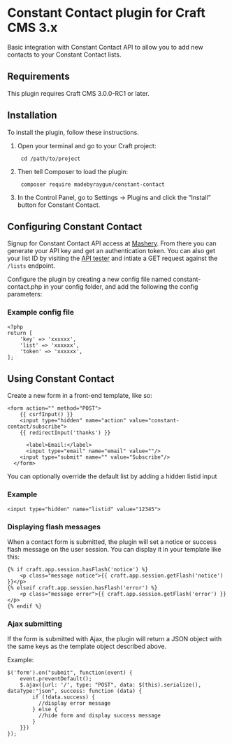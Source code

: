 # Constant Contact plugin for Craft CMS 3.x

Basic integration with Constant Contact API to allow you to add new contacts to your Constant Contact lists.

## Requirements

This plugin requires Craft CMS 3.0.0-RC1 or later.

## Installation

To install the plugin, follow these instructions.

1. Open your terminal and go to your Craft project:

        cd /path/to/project

2. Then tell Composer to load the plugin:

        composer require madebyraygun/constant-contact

3. In the Control Panel, go to Settings → Plugins and click the “Install” button for Constant Contact.

## Configuring Constant Contact

Signup for Constant Contact API access at [Mashery](https://constantcontact.mashery.com/). From there you can generate your API key and get an authentication token. You can also get your list ID by visiting the [API tester](https://constantcontact.mashery.com/io-docs) and intiate a GET request against the `/lists` endpoint.

Configure the plugin by creating a new config file named constant-contact.php in your config folder, and add the following the config parameters:

### Example config file

```
<?php
return [
    'key' => 'xxxxxx',
    'list' => 'xxxxxx',
    'token' => 'xxxxxx',
];
```

## Using Constant Contact

Create a new form in a front-end template, like so:

```
<form action="" method="POST">
    {{ csrfInput() }}
    <input type="hidden" name="action" value="constant-contact/subscribe">
    {{ redirectInput('thanks') }}

      <label>Email:</label>
      <input type="email" name="email" value=""/>   
    <input type="submit" name="" value="Subscribe"/>
  </form>
 ```

You can optionally override the default list by adding a hidden listid input

### Example

```
<input type="hidden" name="listid" value="12345">
```

### Displaying flash messages

When a contact form is submitted, the plugin will set a notice or success flash message on the user session. You can display it in your template like this:

```
{% if craft.app.session.hasFlash('notice') %}
    <p class="message notice">{{ craft.app.session.getFlash('notice') }}</p>
{% elseif craft.app.session.hasFlash('error') %}
    <p class="message error">{{ craft.app.session.getFlash('error') }}</p>
{% endif %}
```

### Ajax submitting

If the form is submitted with Ajax, the plugin will return a JSON object with the same keys as the template object described above.

Example:

```
$('form').on("submit", function(event) {
    event.preventDefault();
    $.ajax({url: '/', type: "POST", data: $(this).serialize(), dataType:"json", success: function (data) {
        if (!data.success) {
          //display error message
        } else {
          //hide form and display success message
        }
    }})
});
```
